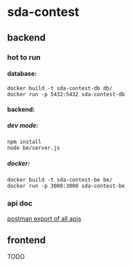 # sda-contest
## backend

### hot to run
#### database:
```
docker build -t sda-contest-db db/
docker run -p 5432:5432 sda-contest-db
````

#### backend:

##### dev mode:
```
npm install
node be/server.js
```

##### docker:
```
docker build -t sda-contest-be be/
docker run -p 3000:3000 sda-contest-be
```

### api doc

[postman export of all apis](/doc/SDA-CONTEST.postman_collection.json)

## frontend

TODO
